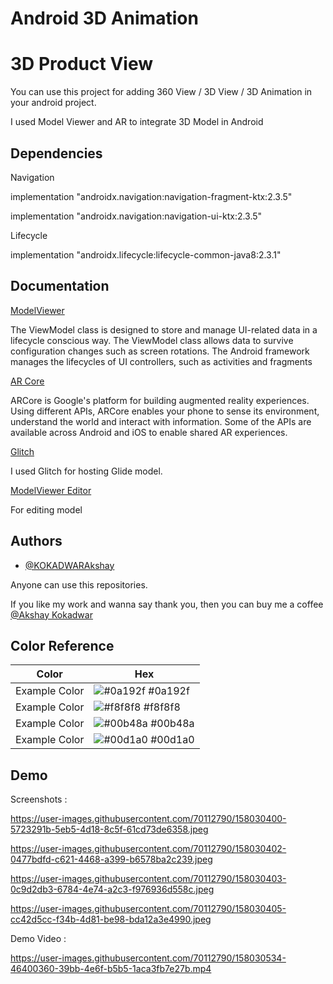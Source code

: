 # Android 3D Animation 
# 3D Product View 

You can use this project for adding 360 View / 3D View / 3D Animation 
in your android project.

I used Model Viewer and AR to integrate 3D Model in Android





## Dependencies
 Navigation
        
implementation "androidx.navigation:navigation-fragment-ktx:2.3.5"
    
implementation "androidx.navigation:navigation-ui-ktx:2.3.5"

Lifecycle
  
implementation "androidx.lifecycle:lifecycle-common-java8:2.3.1"


## Documentation

[ModelViewer](https://modelviewer.dev/)

The ViewModel class is designed to store and manage UI-related data in a lifecycle conscious way. The ViewModel class allows data to survive configuration changes such as screen rotations. The Android framework manages the lifecycles of UI controllers, such as activities and fragments


[AR Core](https://developers.google.com/ar/devices)

ARCore is Google's platform for building augmented reality experiences. Using different APIs, ARCore enables your phone to sense its environment, understand the world and interact with information. Some of the APIs are available across Android and iOS to enable shared AR experiences.

[Glitch](https://glitch.com/dashboard)

I used Glitch for hosting Glide model.


[ModelViewer Editor ](https://modelviewer.dev/editor/)

For editing model



## Authors

- [@KOKADWARAkshay](https://github.com/KOKADWARAkshay)

Anyone can use this repositories.

If you like my work and wanna say thank you, 
then you can buy me a coffee 
[@Akshay Kokadwar](https://www.buymeacoffee.com/akshaykokaW)


## Color Reference

| Color             | Hex                                                                |
| ----------------- | ------------------------------------------------------------------ |
| Example Color | ![#0a192f](https://via.placeholder.com/10/0a192f?text=+) #0a192f |
| Example Color | ![#f8f8f8](https://via.placeholder.com/10/f8f8f8?text=+) #f8f8f8 |
| Example Color | ![#00b48a](https://via.placeholder.com/10/00b48a?text=+) #00b48a |
| Example Color | ![#00d1a0](https://via.placeholder.com/10/00b48a?text=+) #00d1a0 |


## Demo

Screenshots :

https://user-images.githubusercontent.com/70112790/158030400-5723291b-5eb5-4d18-8c5f-61cd73de6358.jpeg


https://user-images.githubusercontent.com/70112790/158030402-0477bdfd-c621-4468-a399-b6578ba2c239.jpeg


https://user-images.githubusercontent.com/70112790/158030403-0c9d2db3-6784-4e74-a2c3-f976936d558c.jpeg


https://user-images.githubusercontent.com/70112790/158030405-cc42d5cc-f34b-4d81-be98-bda12a3e4990.jpeg



Demo Video :

https://user-images.githubusercontent.com/70112790/158030534-46400360-39bb-4e6f-b5b5-1aca3fb7e27b.mp4

